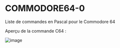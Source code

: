# COMMODORE64-0
Liste de commandes en Pascal pour le Commodore 64

Aperçu de la commande C64 :

![image](https://user-images.githubusercontent.com/11842176/178389386-d60ede19-2c68-4bd8-af6e-55482ee33755.png)
